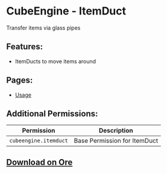 # CubeEngine - ItemDuct
Transfer items via glass pipes

## Features:
 - ItemDucts to move items around

## Pages:
 - [Usage](modules/cubeengine-itemduct-usage.md)

## Additional Permissions:

| Permission | Description |
| --- | --- |
| `cubeengine.itemduct` | Base Permission for ItemDuct |

## [Download on Ore](https://ore.spongepowered.org/CubeEngine/CubeEngine---ItemDuct)

